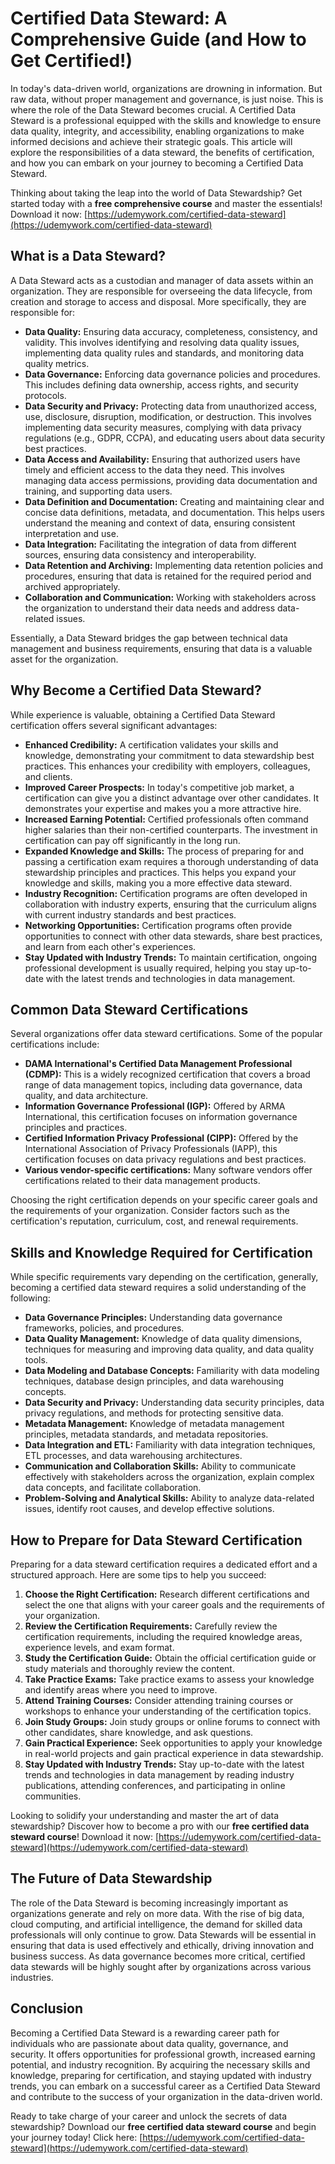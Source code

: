 # Certified Data Steward: A Comprehensive Guide (and How to Get Certified!)

In today's data-driven world, organizations are drowning in information. But raw data, without proper management and governance, is just noise. This is where the role of the Data Steward becomes crucial. A Certified Data Steward is a professional equipped with the skills and knowledge to ensure data quality, integrity, and accessibility, enabling organizations to make informed decisions and achieve their strategic goals. This article will explore the responsibilities of a data steward, the benefits of certification, and how you can embark on your journey to becoming a Certified Data Steward.

Thinking about taking the leap into the world of Data Stewardship? Get started today with a **free comprehensive course** and master the essentials! Download it now: [https://udemywork.com/certified-data-steward](https://udemywork.com/certified-data-steward)

## What is a Data Steward?

A Data Steward acts as a custodian and manager of data assets within an organization. They are responsible for overseeing the data lifecycle, from creation and storage to access and disposal. More specifically, they are responsible for:

*   **Data Quality:** Ensuring data accuracy, completeness, consistency, and validity. This involves identifying and resolving data quality issues, implementing data quality rules and standards, and monitoring data quality metrics.
*   **Data Governance:** Enforcing data governance policies and procedures. This includes defining data ownership, access rights, and security protocols.
*   **Data Security and Privacy:** Protecting data from unauthorized access, use, disclosure, disruption, modification, or destruction. This involves implementing data security measures, complying with data privacy regulations (e.g., GDPR, CCPA), and educating users about data security best practices.
*   **Data Access and Availability:** Ensuring that authorized users have timely and efficient access to the data they need. This involves managing data access permissions, providing data documentation and training, and supporting data users.
*   **Data Definition and Documentation:** Creating and maintaining clear and concise data definitions, metadata, and documentation. This helps users understand the meaning and context of data, ensuring consistent interpretation and use.
*   **Data Integration:** Facilitating the integration of data from different sources, ensuring data consistency and interoperability.
*   **Data Retention and Archiving:** Implementing data retention policies and procedures, ensuring that data is retained for the required period and archived appropriately.
*   **Collaboration and Communication:** Working with stakeholders across the organization to understand their data needs and address data-related issues.

Essentially, a Data Steward bridges the gap between technical data management and business requirements, ensuring that data is a valuable asset for the organization.

## Why Become a Certified Data Steward?

While experience is valuable, obtaining a Certified Data Steward certification offers several significant advantages:

*   **Enhanced Credibility:** A certification validates your skills and knowledge, demonstrating your commitment to data stewardship best practices. This enhances your credibility with employers, colleagues, and clients.
*   **Improved Career Prospects:** In today's competitive job market, a certification can give you a distinct advantage over other candidates. It demonstrates your expertise and makes you a more attractive hire.
*   **Increased Earning Potential:** Certified professionals often command higher salaries than their non-certified counterparts. The investment in certification can pay off significantly in the long run.
*   **Expanded Knowledge and Skills:** The process of preparing for and passing a certification exam requires a thorough understanding of data stewardship principles and practices. This helps you expand your knowledge and skills, making you a more effective data steward.
*   **Industry Recognition:** Certification programs are often developed in collaboration with industry experts, ensuring that the curriculum aligns with current industry standards and best practices.
*   **Networking Opportunities:** Certification programs often provide opportunities to connect with other data stewards, share best practices, and learn from each other's experiences.
*   **Stay Updated with Industry Trends:** To maintain certification, ongoing professional development is usually required, helping you stay up-to-date with the latest trends and technologies in data management.

## Common Data Steward Certifications

Several organizations offer data steward certifications. Some of the popular certifications include:

*   **DAMA International's Certified Data Management Professional (CDMP):** This is a widely recognized certification that covers a broad range of data management topics, including data governance, data quality, and data architecture.
*   **Information Governance Professional (IGP):** Offered by ARMA International, this certification focuses on information governance principles and practices.
*   **Certified Information Privacy Professional (CIPP):** Offered by the International Association of Privacy Professionals (IAPP), this certification focuses on data privacy regulations and best practices.
*   **Various vendor-specific certifications:** Many software vendors offer certifications related to their data management products.

Choosing the right certification depends on your specific career goals and the requirements of your organization. Consider factors such as the certification's reputation, curriculum, cost, and renewal requirements.

## Skills and Knowledge Required for Certification

While specific requirements vary depending on the certification, generally, becoming a certified data steward requires a solid understanding of the following:

*   **Data Governance Principles:** Understanding data governance frameworks, policies, and procedures.
*   **Data Quality Management:** Knowledge of data quality dimensions, techniques for measuring and improving data quality, and data quality tools.
*   **Data Modeling and Database Concepts:** Familiarity with data modeling techniques, database design principles, and data warehousing concepts.
*   **Data Security and Privacy:** Understanding data security principles, data privacy regulations, and methods for protecting sensitive data.
*   **Metadata Management:** Knowledge of metadata management principles, metadata standards, and metadata repositories.
*   **Data Integration and ETL:** Familiarity with data integration techniques, ETL processes, and data warehousing architectures.
*   **Communication and Collaboration Skills:** Ability to communicate effectively with stakeholders across the organization, explain complex data concepts, and facilitate collaboration.
*   **Problem-Solving and Analytical Skills:** Ability to analyze data-related issues, identify root causes, and develop effective solutions.

## How to Prepare for Data Steward Certification

Preparing for a data steward certification requires a dedicated effort and a structured approach. Here are some tips to help you succeed:

1.  **Choose the Right Certification:** Research different certifications and select the one that aligns with your career goals and the requirements of your organization.
2.  **Review the Certification Requirements:** Carefully review the certification requirements, including the required knowledge areas, experience levels, and exam format.
3.  **Study the Certification Guide:** Obtain the official certification guide or study materials and thoroughly review the content.
4.  **Take Practice Exams:** Take practice exams to assess your knowledge and identify areas where you need to improve.
5.  **Attend Training Courses:** Consider attending training courses or workshops to enhance your understanding of the certification topics.
6.  **Join Study Groups:** Join study groups or online forums to connect with other candidates, share knowledge, and ask questions.
7.  **Gain Practical Experience:** Seek opportunities to apply your knowledge in real-world projects and gain practical experience in data stewardship.
8.  **Stay Updated with Industry Trends:** Stay up-to-date with the latest trends and technologies in data management by reading industry publications, attending conferences, and participating in online communities.

Looking to solidify your understanding and master the art of data stewardship? Discover how to become a pro with our **free certified data steward course**! Download it now: [https://udemywork.com/certified-data-steward](https://udemywork.com/certified-data-steward)

## The Future of Data Stewardship

The role of the Data Steward is becoming increasingly important as organizations generate and rely on more data. With the rise of big data, cloud computing, and artificial intelligence, the demand for skilled data professionals will only continue to grow. Data Stewards will be essential in ensuring that data is used effectively and ethically, driving innovation and business success. As data governance becomes more critical, certified data stewards will be highly sought after by organizations across various industries.

## Conclusion

Becoming a Certified Data Steward is a rewarding career path for individuals who are passionate about data quality, governance, and security. It offers opportunities for professional growth, increased earning potential, and industry recognition. By acquiring the necessary skills and knowledge, preparing for certification, and staying updated with industry trends, you can embark on a successful career as a Certified Data Steward and contribute to the success of your organization in the data-driven world.

Ready to take charge of your career and unlock the secrets of data stewardship? Download our **free certified data steward course** and begin your journey today! Click here: [https://udemywork.com/certified-data-steward](https://udemywork.com/certified-data-steward)
